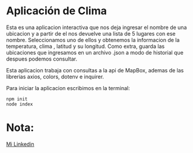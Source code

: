 # Aplicación de Clima

Esta es una aplicacion interactiva que nos deja ingresar el nombre de una ubicacion y a partir de el nos devuelve una lista de 5 lugares con ese nombre.
Seleccionamos uno de ellos y obtenemos la informacion de la temperatura, clima , latitud y su longitud. Como extra, guarda las ubicaciones que ingresamos
en un archivo .json  a modo de historial que despues podemos consultar.

Esta aplicacion trabaja con consultas a la api de MapBox, ademas de las librerias axios, colors, dotenv e inquirer.

Para iniciar la aplicacion escribimos en la terminal:
```
npm init
node index
```

# Nota:

[Mi Linkedin](https://www.linkedin.com/in/facundohansen/)



